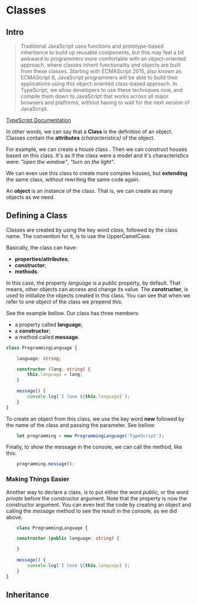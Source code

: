 # Classes

## Intro

> Traditional JavaScript uses functions and prototype-based inheritance to build up reusable components, but this may feel a bit awkward to programmers more comfortable with an object-oriented approach, where classes inherit functionality and objects are built from these classes. Starting with ECMAScript 2015, also known as ECMAScript 6, JavaScript programmers will be able to build their applications using this object-oriented class-based approach. In TypeScript, we allow developers to use these techniques now, and compile them down to JavaScript that works across all major browsers and platforms, without having to wait for the next version of JavaScript.

[TypeScript Documentation](http://www.typescriptlang.org/docs/handbook/classes.html)

In other words, we can say that a **Class** is the definition of an object. Classes contain the **attributes** *(characteristics)* of the object.

For example, we can create a house class . Then we can construct houses based on this class. It's as if the class were a model and it's characteristics were: *"open the window"*, *"turn on the light"*.

We can even use this class to create more complex houses, but **extending** the same class, without rewriting the same code again.

An **object** is an instance of the class. That is, we can create as many objects as we need.

## Defining a Class

Classes are created by using the key word *class*, followed by the class name. The convention for it, is to use the UpperCamelCase.

Basically, the class can have:
- **properties/attributes**;
- **constructor**;
- **methods**. 

In this case, the property *language* is a public property, by default. That means, other objects can access and change its value.
The **constructor**, is used to initialize the objects created in this class. 
You can see that when we refer to one object of the class we prepend *this*.

See the example bellow. Our class has three members:

- a property called **language**;
- a **constructor**;
- a method called **message**.

```typescript
class ProgrammingLanguage {

    language: string;

    constructor (lang: string) {
        this.language = lang;
    }
    
    message() {
        console.log(`I love ${this.language}`);
    }
}


```

To create an object from this class, we use the key word **new** followed by the name of the class and passing the parameter. See bellow:

```typescript
    let programming = new ProgrammingLanguage('TypeScript');
```

Finally, to show the message in the console, we can call the method, like this:

```typescript
    programming.message();
```

### Making Things Easier

Another way to declare a class, is to put either the word *public*, or the word *private* before the constructor argument. Note that the property is now the constructor argument. You can even test the code by creating an object and calling the *message* method to see the result in the console, as we did above.

```typescript
    class ProgrammingLanguage {

    constructor (public language: string) {

    }
    
    message() {
        console.log(`I love ${this.language}`);
    }
}

```

## Inheritance
